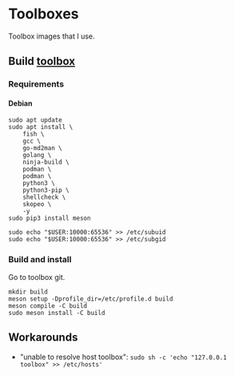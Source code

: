 # Toolboxes
Toolbox images that I use.

## Build [toolbox](https://github.com/containers/toolbox)
### Requirements
#### Debian
```
sudo apt update 
sudo apt install \
	fish \
	gcc \
	go-md2man \
	golang \
	ninja-build \
	podman \
	podman \
	python3 \
	python3-pip \
	shellcheck \
	skopeo \
	-y
sudo pip3 install meson

sudo echo "$USER:10000:65536" >> /etc/subuid
sudo echo "$USER:10000:65536" >> /etc/subgid
```

### Build and install
Go to toolbox git.
```
mkdir build
meson setup -Dprofile_dir=/etc/profile.d build
meson compile -C build
sudo meson install -C build
```

## Workarounds
+ "unable to resolve host toolbox": `sudo sh -c 'echo "127.0.0.1   toolbox" >> /etc/hosts'`
